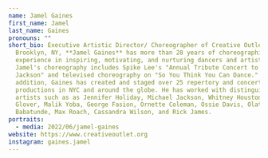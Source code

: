 ```yaml
---
name: Jamel Gaines
first_name: Jamel
last_name: Gaines
pronouns: ""
short_bio: Executive Artistic Director/ Choreographer of Creative Outlet in
  Brooklyn, NY, **Jamel Gaines** has more than 28 years of choreographing
  experience in inspiring, motivating, and nurturing dancers and artists.
  Jamel's choreography includes Spike Lee's "Annual Tribute Concert to Michael
  Jackson" and televised choreography on "So You Think You Can Dance." In
  addition, Gaines has created and staged over 25 repertory and concert
  productions in NYC and around the globe. He has worked with distinguished
  artists such as as Jennifer Holiday, Michael Jackson, Whitney Houston, Savion
  Glover, Malik Yoba, George Fasion, Ornette Coleman, Ossie Davis, Olatunje
  Babatunde, Max Roach, Cassandra Wilson, and Rick James.
portraits:
  - media: 2022/06/jamel-gaines
website: https://www.creativeoutlet.org
instagram: gaines.jamel
---
```

